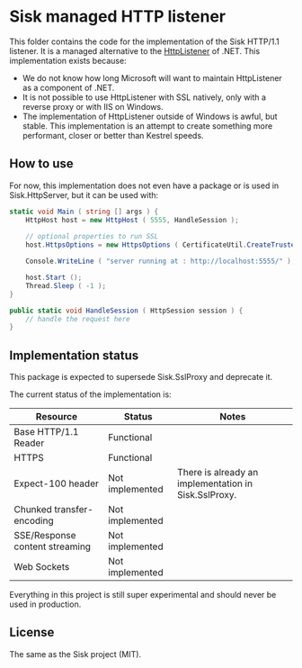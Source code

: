 # Sisk managed HTTP listener

This folder contains the code for the implementation of the Sisk HTTP/1.1 listener. It is a managed alternative to the [HttpListener](https://learn.microsoft.com/en-us/dotnet/api/system.net.httplistener?view=net-9.0) of .NET. This implementation exists because:

- We do not know how long Microsoft will want to maintain HttpListener as a component of .NET.
- It is not possible to use HttpListener with SSL natively, only with a reverse proxy or with IIS on Windows.
- The implementation of HttpListener outside of Windows is awful, but stable. This implementation is an attempt to create something more performant, closer or better than Kestrel speeds.

## How to use

For now, this implementation does not even have a package or is used in Sisk.HttpServer, but it can be used with:

```csharp
static void Main ( string [] args ) {
    HttpHost host = new HttpHost ( 5555, HandleSession );
    
    // optional properties to run SSL
    host.HttpsOptions = new HttpsOptions ( CertificateUtil.CreateTrustedDevelopmentCertificate () );

    Console.WriteLine ( "server running at : http://localhost:5555/" );

    host.Start ();
    Thread.Sleep ( -1 );
}

public static void HandleSession ( HttpSession session ) {
    // handle the request here
}
```

## Implementation status

This package is expected to supersede Sisk.SslProxy and deprecate it.

The current status of the implementation is:

| Resource | Status | Notes |
| ------- | ------ | ----------- |
| Base HTTP/1.1 Reader | Functional | |
| HTTPS | Functional | |
| Expect-100 header | Not implemented | There is already an implementation in Sisk.SslProxy. |
| Chunked transfer-encoding | Not implemented |  |
| SSE/Response content streaming | Not implemented |  |
| Web Sockets | Not implemented |  |

Everything in this project is still super experimental and should never be used in production.

## License

The same as the Sisk project (MIT).